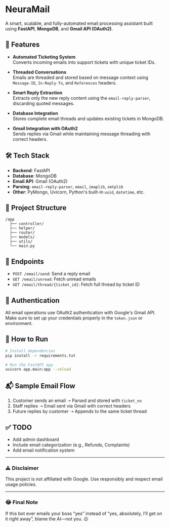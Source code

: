 
# NeuraMail

A smart, scalable, and fully-automated email processing assistant built using **FastAPI**, **MongoDB**, and **Gmail API (OAuth2)**.

## 🚀 Features

- **Automated Ticketing System**  
  Converts incoming emails into support tickets with unique ticket IDs.

- **Threaded Conversations**  
  Emails are threaded and stored based on message context using `Message-ID`, `In-Reply-To`, and `References` headers.

- **Smart Reply Extraction**  
  Extracts only the new reply content using the `email-reply-parser`, discarding quoted messages.

- **Database Integration**  
  Stores complete email threads and updates existing tickets in MongoDB.

- **Gmail Integration with OAuth2**  
  Sends replies via Gmail while maintaining message threading with correct headers.

## 🛠 Tech Stack

- **Backend**: FastAPI  
- **Database**: MongoDB  
- **Email API**: Gmail (OAuth2)  
- **Parsing**: `email-reply-parser`, `email`, `imaplib`, `smtplib`  
- **Other**: PyMongo, Uvicorn, Python's built-in `uuid`, `datetime`, etc.

## 📁 Project Structure

```
/app
  ├── controller/
  ├── helper/
  ├── router/
  ├── models/
  ├── utils/
  └── main.py
```

## 📄 Endpoints

- `POST /email/send`: Send a reply email
- `GET /email/unread`: Fetch unread emails
- `GET /email/thread/{ticket_id}`: Fetch full thread by ticket ID

## 🔐 Authentication

All email operations use OAuth2 authentication with Google's Gmail API. Make sure to set up your credentials properly in the `token.json` or environment.

## 🧪 How to Run

```bash
# Install dependencies
pip install -r requirements.txt

# Run the FastAPI app
uvicorn app.main:app --reload
```

## 📬 Sample Email Flow

1. Customer sends an email ➝ Parsed and stored with `ticket_no`
2. Staff replies ➝ Email sent via Gmail with correct headers
3. Future replies by customer ➝ Appends to the same ticket thread

## ✅ TODO

- Add admin dashboard
- Include email categorization (e.g., Refunds, Complaints)
- Add email notification system

---

### ⚠️ Disclaimer

This project is not affiliated with Google. Use responsibly and respect email usage policies.

---

### 😂 Final Note

If this bot ever emails your boss “yes” instead of “yes, absolutely, I’ll get on it right away”, blame the AI—not you. 😉
